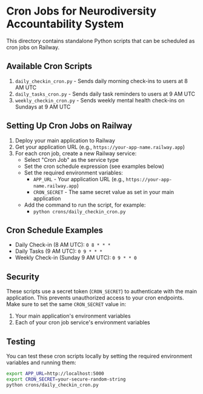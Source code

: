 # Cron Jobs for Neurodiversity Accountability System

This directory contains standalone Python scripts that can be scheduled as cron jobs on Railway.

## Available Cron Scripts

1. `daily_checkin_cron.py` - Sends daily morning check-ins to users at 8 AM UTC
2. `daily_tasks_cron.py` - Sends daily task reminders to users at 9 AM UTC  
3. `weekly_checkin_cron.py` - Sends weekly mental health check-ins on Sundays at 9 AM UTC

## Setting Up Cron Jobs on Railway

1. Deploy your main application to Railway
2. Get your application URL (e.g., `https://your-app-name.railway.app`)
3. For each cron job, create a new Railway service:
   - Select "Cron Job" as the service type
   - Set the cron schedule expression (see examples below)
   - Set the required environment variables:
     - `APP_URL` - Your application URL (e.g., `https://your-app-name.railway.app`)
     - `CRON_SECRET` - The same secret value as set in your main application
   - Add the command to run the script, for example:
     - `python crons/daily_checkin_cron.py`

## Cron Schedule Examples

- Daily Check-in (8 AM UTC): `0 8 * * *`
- Daily Tasks (9 AM UTC): `0 9 * * *`
- Weekly Check-in (Sunday 9 AM UTC): `0 9 * * 0`

## Security

These scripts use a secret token (`CRON_SECRET`) to authenticate with the main application. This prevents unauthorized access to your cron endpoints. Make sure to set the same `CRON_SECRET` value in:

1. Your main application's environment variables
2. Each of your cron job service's environment variables

## Testing

You can test these cron scripts locally by setting the required environment variables and running them:

```bash
export APP_URL=http://localhost:5000
export CRON_SECRET=your-secure-random-string
python crons/daily_checkin_cron.py
``` 